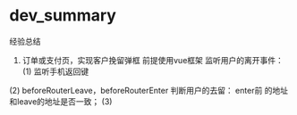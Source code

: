 # dev_summary
经验总结

1. 订单或支付页，实现客户挽留弹框
前提使用vue框架
监听用户的离开事件：
(1) 监听手机返回键

(2) beforeRouterLeave，beforeRouterEnter
    判断用户的去留：
    enter前 的地址和leave的地址是否一致；
(3)
